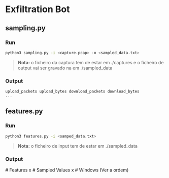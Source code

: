 # Exfiltration Bot

## sampling.py

### Run

``` sh
python3 sampling.py -i <capture.pcap> -o <sampled_data.txt>
```

> **Nota:** o ficheiro da captura tem de estar em ./captures e o ficheiro de output vai ser gravado na em ./sampled_data

### Output

```
upload_packets upload_bytes download_packets download_bytes
...
```


## features.py 

### Run

```sh
python3 features.py -i <samped_data.txt>
```

> **Nota:** o ficheiro de input tem de estar em ./sampled_data

### Output

\# Features x # Sampled Values x # Windows 
(Ver a ordem)
